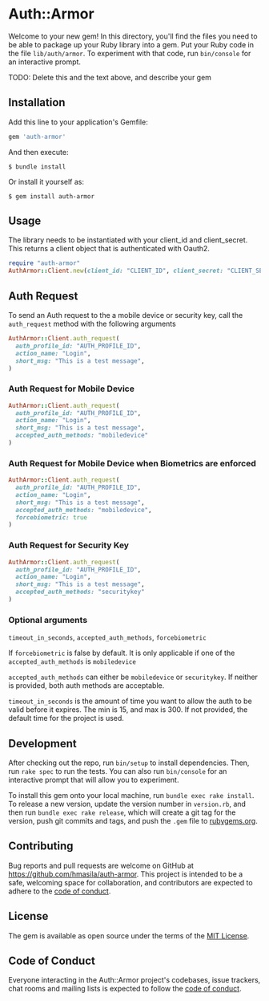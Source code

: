 # Auth::Armor

Welcome to your new gem! In this directory, you'll find the files you need to be able to package up your Ruby library into a gem. Put your Ruby code in the file `lib/auth/armor`. To experiment with that code, run `bin/console` for an interactive prompt.

TODO: Delete this and the text above, and describe your gem

## Installation

Add this line to your application's Gemfile:

```ruby
gem 'auth-armor'
```

And then execute:

    $ bundle install

Or install it yourself as:

    $ gem install auth-armor

## Usage

The library needs to be instantiated with your client_id and client_secret. This returns a client object that is authenticated with Oauth2.

```ruby
require "auth-armor"
AuthArmor::Client.new(client_id: "CLIENT_ID", client_secret: "CLIENT_SECRET")

```


## Auth Request

To send an Auth request to the a mobile device or security key, call the `auth_request` method with the following arguments

```ruby
AuthArmor::Client.auth_request(
  auth_profile_id: "AUTH_PROFILE_ID",
  action_name: "Login",
  short_msg: "This is a test message",
)
```

### Auth Request for Mobile Device

```ruby
AuthArmor::Client.auth_request(
  auth_profile_id: "AUTH_PROFILE_ID",
  action_name: "Login",
  short_msg: "This is a test message",
  accepted_auth_methods: "mobiledevice"
)
```

### Auth Request for Mobile Device when Biometrics are enforced

```ruby
AuthArmor::Client.auth_request(
  auth_profile_id: "AUTH_PROFILE_ID",
  action_name: "Login",
  short_msg: "This is a test message",
  accepted_auth_methods: "mobiledevice",
  forcebiometric: true
)
```

### Auth Request for Security Key

```ruby
AuthArmor::Client.auth_request(
  auth_profile_id: "AUTH_PROFILE_ID",
  action_name: "Login",
  short_msg: "This is a test message",
  accepted_auth_methods: "securitykey"
)
```

### Optional arguments

`timeout_in_seconds`, `accepted_auth_methods`, `forcebiometric`

If `forcebiometric` is false by default. It is only applicable if one of the `accepted_auth_methods` is `mobiledevice`

`accepted_auth_methods` can either be `mobiledevice` or `securitykey`. If neither is provided, both auth methods are acceptable.

`timeout_in_seconds` is the amount of time you want to allow the auth to be valid before it expires. The min is 15, and max is 300. If not provided, the default time for the project is used.



## Development

After checking out the repo, run `bin/setup` to install dependencies. Then, run `rake spec` to run the tests. You can also run `bin/console` for an interactive prompt that will allow you to experiment.

To install this gem onto your local machine, run `bundle exec rake install`. To release a new version, update the version number in `version.rb`, and then run `bundle exec rake release`, which will create a git tag for the version, push git commits and tags, and push the `.gem` file to [rubygems.org](https://rubygems.org).

## Contributing

Bug reports and pull requests are welcome on GitHub at https://github.com/hmasila/auth-armor. This project is intended to be a safe, welcoming space for collaboration, and contributors are expected to adhere to the [code of conduct](https://github.com/hmasila/auth-armor/blob/master/CODE_OF_CONDUCT.md).


## License

The gem is available as open source under the terms of the [MIT License](https://opensource.org/licenses/MIT).

## Code of Conduct

Everyone interacting in the Auth::Armor project's codebases, issue trackers, chat rooms and mailing lists is expected to follow the [code of conduct](https://github.com/hmasila/auth-armor/blob/master/CODE_OF_CONDUCT.md).
